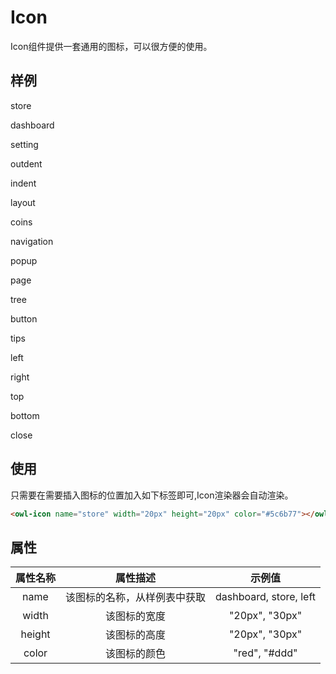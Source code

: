 # Icon

Icon组件提供一套通用的图标，可以很方便的使用。

## 样例

<div class="icon-exam-container">
	<div class="icon-wrapper">
		<owl-icon name="store" class="icon-exam" color="#5c6b77"></owl-icon>
		<p class="icon-text">store</p>
	</div>
	<div class="icon-wrapper">
    	<owl-icon name="dashboard" class="icon-exam" color="#5c6b77"></owl-icon>
    	<p class="icon-text">dashboard</p>
    </div>
    <div class="icon-wrapper">
    	<owl-icon name="setting" class="icon-exam" color="#5c6b77"></owl-icon>
    	<p class="icon-text">setting</p>
    </div>
    <div class="icon-wrapper">
    	<owl-icon name="outdent" class="icon-exam" color="#5c6b77"></owl-icon>
    	<p class="icon-text">outdent</p>
    </div>
    <div class="icon-wrapper">
    	<owl-icon name="indent" class="icon-exam" color="#5c6b77"></owl-icon>
    	<p class="icon-text">indent</p>
    </div>
    <div class="icon-wrapper">
    	<owl-icon name="layout" class="icon-exam" color="#5c6b77"></owl-icon>
    	<p class="icon-text">layout</p>
    </div>
    <div class="icon-wrapper">
    	<owl-icon name="coins" class="icon-exam" color="#5c6b77"></owl-icon>
    	<p class="icon-text">coins</p>
    </div>
    <div class="icon-wrapper">
    	<owl-icon name="navigation" class="icon-exam" color="#5c6b77"></owl-icon>
    	<p class="icon-text">navigation</p>
    </div>
    <div class="icon-wrapper">
    	<owl-icon name="popup" class="icon-exam" color="#5c6b77"></owl-icon>
    	<p class="icon-text">popup</p>
    </div>
    <div class="icon-wrapper">
    	<owl-icon name="page" class="icon-exam" color="#5c6b77"></owl-icon>
    	<p class="icon-text">page</p>
    </div>
    <div class="icon-wrapper">
    	<owl-icon name="tree" class="icon-exam" color="#5c6b77"></owl-icon>
    	<p class="icon-text">tree</p>
    </div>
    <div class="icon-wrapper">
    	<owl-icon name="button" class="icon-exam" color="#5c6b77"></owl-icon>
    	<p class="icon-text">button</p>
    </div>
    <div class="icon-wrapper">
    	<owl-icon name="tips" class="icon-exam" color="#5c6b77"></owl-icon>
    	<p class="icon-text">tips</p>
    </div>
    <div class="icon-wrapper">
    	<owl-icon name="left" class="icon-exam" color="#5c6b77"></owl-icon>
    	<p class="icon-text">left</p>
    </div>
    <div class="icon-wrapper">
    	<owl-icon name="right" class="icon-exam" color="#5c6b77"></owl-icon>
    	<p class="icon-text">right</p>
    </div>
    <div class="icon-wrapper">
    	<owl-icon name="top" class="icon-exam" color="#5c6b77"></owl-icon>
    	<p class="icon-text">top</p>
    </div>
    <div class="icon-wrapper">
    	<owl-icon name="bottom" class="icon-exam" color="#5c6b77"></owl-icon>
    	<p class="icon-text">bottom</p>
    </div>
    <div class="icon-wrapper">
    	<owl-icon name="close" class="icon-exam" color="#5c6b77"></owl-icon>
    	<p class="icon-text">close</p>
    </div>
</div>

## 使用


只需要在需要插入图标的位置加入如下标签即可,Icon渲染器会自动渲染。

```html
<owl-icon name="store" width="20px" height="20px" color="#5c6b77"></owl-icon>
```

## 属性

|	属性名称		|	属性描述		|	示例值	|
|:-------------:|:-------------:|:----------:|
|	name		|	该图标的名称，从样例表中获取		|	dashboard, store, left	|
|	width		|	该图标的宽度		|	"20px", "30px"	|
|	height		|	该图标的高度		|	"20px", "30px"	|
|	color		|	该图标的颜色		|	"red", "#ddd"	|